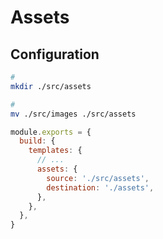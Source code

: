# Assets

## Configuration

```sh
#
mkdir ./src/assets

#
mv ./src/images ./src/assets
```

```js
module.exports = {
  build: {
    templates: {
      // ...
      assets: {
        source: './src/assets',
        destination: './assets',
      },
    },
  },
}
```
